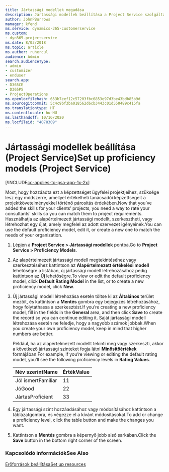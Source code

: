```yaml
---
title: Jártassági modellek megadása
description: Jártassági modellek beállítása a Project Service szolgáltatásban
author: JohnPBurrows
manager: kfend
ms.service: dynamics-365-customerservice
ms.custom:
- dyn365-projectservice
ms.date: 8/03/2018
ms.topic: article
ms.author: ruhercul
audience: Admin
search.audienceType:
- admin
- customizer
- enduser
search.app:
- D365CE
- D365PS
- ProjectOperations
ms.openlocfilehash: 653b7eef12c57203fbc6853e97d3be43bdb85b9d
ms.sourcegitcommit: 5c4c9bf3ba018562d6cb3443c01d550489c415fa
ms.translationtype: HT
ms.contentlocale: hu-HU
ms.lasthandoff: 10/16/2020
ms.locfileid: "4078309"
---
```

# <a name="set-up-proficiency-models-project-service"></a><span data-ttu-id="15b0a-103">Jártassági modellek beállítása (Project Service)</span><span class="sxs-lookup"><span data-stu-id="15b0a-103">Set up proficiency models (Project Service)</span></span>

[!INCLUDE[cc-applies-to-psa-app-1x-2x](../includes/cc-applies-to-psa-app-1x-2x.md)]

<span data-ttu-id="15b0a-104">Most, hogy hozzáadta ezt a képzettséget ügyfelei projektjeihez, szüksége lesz egy módszerre, amellyel értékelheti tanácsadói képzettségeit a projektkövetelményekkel történő párosítás érdekében.</span><span class="sxs-lookup"><span data-stu-id="15b0a-104">Now that you’ve added the skills for your clients’ projects, you need a way to rate your consultants’ skills so you can match them to project requirements.</span></span> <span data-ttu-id="15b0a-105">Használhatja az alapértelmezett jártassági modellt, szerkesztheti, vagy létrehozhat egy újat, amely megfelel az adott szervezet igényeinek.</span><span class="sxs-lookup"><span data-stu-id="15b0a-105">You can use the default proficiency model, edit it, or create a new one to match the needs of your organization.</span></span>  
  
1.  <span data-ttu-id="15b0a-106">Lépjen a **Project Service > Jártassági modellek** pontba.</span><span class="sxs-lookup"><span data-stu-id="15b0a-106">Go to **Project Service > Proficiency Models**.</span></span>  
  
2.  <span data-ttu-id="15b0a-107">Az alapértelmezett jártassági modell megtekintéséhez vagy szerkesztéséhez kattintson az **Alapértelmezett értékelési modell** lehetőségre a listában, új jártassági modell létrehozásához pedig kattintson az **Új** lehetőségre.</span><span class="sxs-lookup"><span data-stu-id="15b0a-107">To view or edit the default proficiency model, click **Default Rating Model** in the list, or to create a new proficiency model, click **New**.</span></span>  
  
3.  <span data-ttu-id="15b0a-108">Új jártassági modell létrehozása esetén töltse ki az **Általános** terület mezőit, és kattintson a **Mentés** gombra egy bejegyzés létrehozásához, hogy folytathassa a szerkesztést.</span><span class="sxs-lookup"><span data-stu-id="15b0a-108">If you’re creating a new proficiency model, fill in the fields in the **General** area, and then click **Save** to create the record so you can continue editing it.</span></span> <span data-ttu-id="15b0a-109">Saját jártassági modell létrehozása esetén ne feledje, hogy a nagyobb számok jobbak.</span><span class="sxs-lookup"><span data-stu-id="15b0a-109">When you create your own proficiency model, keep in mind that higher numbers are better.</span></span>  
  
     <span data-ttu-id="15b0a-110">Például, ha az alapértelmezett modellt tekinti meg vagy szerkeszti, akkor a következő jártassági szinteket fogja látni **Minősítőértékek** formájában.</span><span class="sxs-lookup"><span data-stu-id="15b0a-110">For example, if you’re viewing or editing the default rating model, you’ll see the following proficiency levels in **Rating Values**.</span></span>  
  
    |<span data-ttu-id="15b0a-111">Név szerint</span><span class="sxs-lookup"><span data-stu-id="15b0a-111">Name</span></span>|<span data-ttu-id="15b0a-112">Érték</span><span class="sxs-lookup"><span data-stu-id="15b0a-112">Value</span></span>|  
    |----------|-----------|  
    |<span data-ttu-id="15b0a-113">Jól ismert</span><span class="sxs-lookup"><span data-stu-id="15b0a-113">Familiar</span></span>|<span data-ttu-id="15b0a-114">1</span><span class="sxs-lookup"><span data-stu-id="15b0a-114">1</span></span>|  
    |<span data-ttu-id="15b0a-115">Jó</span><span class="sxs-lookup"><span data-stu-id="15b0a-115">Good</span></span>|<span data-ttu-id="15b0a-116">2</span><span class="sxs-lookup"><span data-stu-id="15b0a-116">2</span></span>|  
    |<span data-ttu-id="15b0a-117">Jártas</span><span class="sxs-lookup"><span data-stu-id="15b0a-117">Proficient</span></span>|<span data-ttu-id="15b0a-118">3</span><span class="sxs-lookup"><span data-stu-id="15b0a-118">3</span></span>|  
  
4.  <span data-ttu-id="15b0a-119">Egy jártassági szint hozzáadásához vagy módosításához kattintson a táblázatgombra, és végezze el a kívánt módosításokat.</span><span class="sxs-lookup"><span data-stu-id="15b0a-119">To add or change a proficiency level, click the table button and make the changes you want.</span></span>  
  
5.  <span data-ttu-id="15b0a-120">Kattintson a **Mentés** gombra a képernyő jobb alsó sarkában.</span><span class="sxs-lookup"><span data-stu-id="15b0a-120">Click the **Save** button in the bottom right corner of the screen.</span></span>  
  
### <a name="see-also"></a><span data-ttu-id="15b0a-121">Kapcsolódó információk</span><span class="sxs-lookup"><span data-stu-id="15b0a-121">See Also</span></span>  
 [<span data-ttu-id="15b0a-122">Erőforrások beállítása</span><span class="sxs-lookup"><span data-stu-id="15b0a-122">Set up resources</span></span>](../psa/set-up-resources.md)
